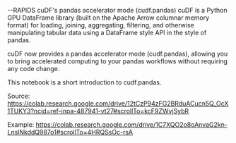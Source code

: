 --RAPIDS cuDF's pandas accelerator mode (cudf.pandas)
cuDF is a Python GPU DataFrame library (built on the Apache Arrow columnar memory format) for loading, joining, aggregating, filtering, and otherwise manipulating tabular data using a DataFrame style API in the style of pandas.

cuDF now provides a pandas accelerator mode (cudf.pandas), allowing you to bring accelerated computing to your pandas workflows without requiring any code change.

This notebook is a short introduction to cudf.pandas.

Source: 
https://colab.research.google.com/drive/12tCzP94zFG2BRduACucn5Q_OcX1TUKY3?ncid=ref-inpa-487941-vt27#scrollTo=kcF9ZWvjSybR

Example: 
https://colab.research.google.com/drive/1C7XQO2o8oAnvaG2kn-LnslNkddQ987o1#scrollTo=4HRQSsOc-rsA

